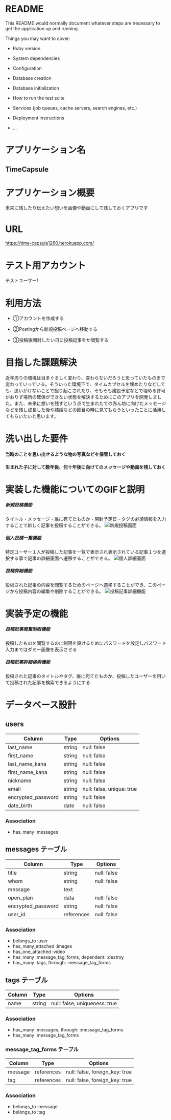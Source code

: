 # README

This README would normally document whatever steps are necessary to get the
application up and running.

Things you may want to cover:

* Ruby version

* System dependencies

* Configuration

* Database creation

* Database initialization

* How to run the test suite

* Services (job queues, cache servers, search engines, etc.)

* Deployment instructions

* ...



# アプリケーション名
## TimeCapsule

# アプリケーション概要
未来に残したり伝えたい想いを画像や動画にして残しておくアプリです

# URL
https://time-capsule1260.herokuapp.com/

# テスト用アカウント
テストユーザー1

# 利用方法

+ ①アカウントを作成する

+ ②Postingから新規投稿ページへ移動する

+ ③投稿後開封したい日に投稿記事をか閲覧する

# 目指した課題解決
近年周りの環境は目まぐるしく変わり、変わらないだろうと思っていたものまで変わっていっている。そういった環境下で、タイムカプセルを埋めたりなどしても、思いがけないことで掘り起こされたり、そもそも建設予定などで埋める許可がおりず場所の確保ができない状態を解決するためにこのアプリを開発しました。また、未来に想いを残すという点で生まれたての赤ん坊に向けたメッセージなどを残し成長した後や結婚などの節目の時に見てもらうといったことに活用してもらいたいと思います。

# 洗い出した要件
#### 当時のことを思い出せるような物の写真などを保管しておく
#### 生まれた子に対して数年後、何十年後に向けてのメッセージや動画を残しておく

# 実装した機能についてのGIFと説明
##### 新規投稿機能
タイトル・メッセージ・誰に宛てたものか・開封予定日・タグの必須情報を入力することで新しく記事を投稿することができる。
![新規投稿画面]("https://user-images.githubusercontent.com/69545945/104776867-1a34c200-57be-11eb-93d1-6d0c13b2bbda.png")

##### 個人投稿一覧機能
特定ユーザー１人が投稿した記事を一覧で表示され表示されている記事１つを選択する事で記事の詳細画面へ遷移することができる。
![個人詳細画面]("https://user-images.githubusercontent.com/69545945/104778832-5b7aa100-57c1-11eb-87ac-5336f602533e.png")

##### 投稿詳細機能
投稿された記事の内容を閲覧するためのページへ遷移することができ、このページから投稿内容の編集や削除することができる。
![投稿記事詳細機能]("https://user-images.githubusercontent.com/69545945/104780388-11df8580-57c4-11eb-9f4d-2e270054659a.png")

# 実装予定の機能
##### 投稿記事閲覧制限機能
投稿したものを閲覧するのに制限を設けるためにパスワードを設定しパスワード入力まではダミー画像を表示させる

##### 投稿記事詳細検索機能
投稿された記事のタイトルやタグ、誰に宛てたものか、投稿したユーザーを用いて投稿された記事を検索できるようにする

# データベース設計
## users
| Column             | Type   | Options                   | 
| ------------------ | ------ | ------------------------- | 
| last_name          | string | null: false               | 
| first_name         | string | null: false               | 
| last_name_kana     | string | null: false               | 
| first_name_kana    | string | null: false               | 
| nickname           | string | null: false               | 
| email              | string | null: false, unique: true | 
| encrypted_password | string | null: false               | 
| date_birth         | date   | null: false               | 

### Association
- has_many :messages

## messages テーブル
| Column             | Type       | Options     | 
| ------------------ | ---------- | ----------- | 
| title              | string     | null: false | 
| whom               | string     | null: false | 
| message            | text       |             | 
| open_plan          | data       | null: false | 
| encrypted_password | string     | null: false | 
| user_id            | references | null: false | 

### Association
- belongs_to :user
- has_many_attached :images
- has_one_attached :video
- has_many :message_tag_forms, dependent: :destroy
- has_many :tags, through: :message_tag_forms

## tags テーブル
| Column | Type       | Options                       | 
| ------ | ---------- | ----------------------------- | 
| name   | string     | null: false, uniqueness: true | 

### Association
- has_many :messages, through: :message_tag_forms
- has_many :message_tag_forms

### message_tag_forms テーブル
| Column  | Type       | Options                        | 
| ------- | ---------- | ------------------------------ | 
| message | references | null: false, foreign_key: true | 
| tag     | references | null: false, foreign_key: true | 

### Association
- belongs_to :message
- belongs_to :tag
